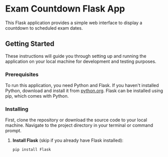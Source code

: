 # Exam Countdown Flask App

This Flask application provides a simple web interface to display a countdown to scheduled exam dates.

## Getting Started

These instructions will guide you through setting up and running the application on your local machine for development and testing purposes.

### Prerequisites

To run this application, you need Python and Flask. If you haven't installed Python, download and install it from [python.org](https://www.python.org/). Flask can be installed using pip, which comes with Python.

### Installing

First, clone the repository or download the source code to your local machine. Navigate to the project directory in your terminal or command prompt.

1. **Install Flask** (skip if you already have Flask installed):
   ```bash
   pip install Flask
